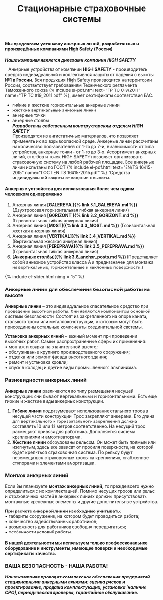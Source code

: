 ﻿---
title: Стационарные страховочные системы 
cat: 3
main: true
sortid: 3.0
submenu: true
layout: category
---


#### Мы предлагаем установку анкерных линий, разработанных и произведённых компаниями **High Safety \(Россия\)**

***Наша компания является дилерами компании HIGH SAFETY***


` ` Анкерные устройства от компании **HIGH SAFETY** - производитель средств индивидуальной и коллективной защиты от падения с высоты **№1 в России.** 
Вся продукция High Safety производится на территории России, соответствует требованиям Технического регламента Таможенного союза {% include el-pdf.html text="TP TC 019/2011" name="TP TC 019_2011.pdf" %}, <!--   bufer6.3.0.md  --> имеет сертификаты соответствия ЕАС.
- гибкие и жесткие горизонтальные анкерные линии 
- жесткие вертикальные анкерные линии 
- анкерные точки 
- анкерные столбы     
***Разработаны собственным конструкторским отделом HIGH SAFETY***   
Производятся из антистатичных материалов, что позволяет применять их во взрывоопасной среде. Анкерные линии рассчитаны на количество пользователей от 1-го до 7-и, в зависимости от типа устройства, анкерные точки - от 1-го до 3-х. Ассортимент анкерных линий, столбов и точек HIGH SAFETY позволяет организовать страховочную систему на любой рабочей площадке. Все анкерные линии испытаны по ГОСТ {% include el-pdf.html text="EN/TS 16415-2015" name="ГОСТ EN TS 16415-2015.pdf" %}  <!--  bufer6.3.1.md  --> "Средства индивидуальной защиты от падения с высоты. 

#### **Анкерные устройства для использования более чем одним человеком одновременно**  
1. Анкерная линия __[GALEREYA]({% link 3.1_GALEREYA.md %})__ \(Двухтросовая горизонтальная гибкая анкерная линия\)
2. Анкерная линия __[GORIZONT]({% link 3.2_GORIZONT.md %})__ \(Горизонтальная гибкая анкерная линия\)
3. Анкерная линия __[MOST]({% link 3.3_MOST.md %})__ \(Горизонтальная жесткая анкерная линия\)
4. Анкерная линия __[VERTIKAL]({% link 3.4_VERTIKAL.md %})__ \(Вертикальная жесткая анкерная линия\)
5. Анкерная линия __[PEREPRAVA]({% link 3.5_PEREPRAVA.md %})__ \(Горизонтальная гибкая анкерная линия\)
6. __[Анкерные столбы]({% link 3.6_anchor_posts.md %})__ \(Представляет собой анкерное устройство класса A и предназначен для монтажа на вертикальные, горизонтальные и наклонные поверхности.\)

{% include el-slider.html  nimg = "5" %}

### **Анкерные линии для обеспечения безопасной работы на высоте**

**Анкерные линии** – это индивидуальное спасательное средство при проведении высотной работы. Они являются компонентом основной системы безопасности. Состоят из закрепленного на опоре каната, стального троса или металлоконструкции, к которым могут быть присоединены остальные компоненты соединительной системы.

**Установка анкерных линий** – важный момент при проведении высотных работ. Самые распространенные сферы их применения:  
•	монтаж и сварка на значительной высоте;  
•	обслуживание крупного производственного сооружения;  
•	отделка или ремонт фасада высотного здания;  
•	ремонт и установка кровли;  
•	спуск в колодец и другие виды промышленного альпинизма.  

### **Разновидности анкерных линий**    
**Анкерные линии** различаются по типу размещения несущей конструкции: они бывают вертикальными и горизонтальными. Есть еще гибкие и жесткие виды анкерных конструкций.  
1.	**Гибкие линии** подразумевают использование стального троса в несущей части конструкции. Трос закрепляют анкерами. Его длина для вертикального и горизонтального закрепления должна составлять 10 или 12 метров соответственно. На несущий трос размещают привязи для работника. Дополняется система креплениями и амортизаторами.  
2.	**Жесткие линии** оборудованы рельсом. Он может быть прямым или изогнутым, здесь все зависит от профиля поверхности, на которой будет крепиться страховочная система. По рельсу будут перемещаться страховочные тросы на креплениях, снабженные стопорами и элементами амортизации. 

### **Монтаж анкерных линий**    
Если Вы планируете **монтаж анкерных линий,** то прежде всего нужно определиться с их комплектацией. Помимо несущих тросов или рельс и страховочных частей в анкерных линиях должны присутствовать монтажные крепежные элементы и другие дополнительные устройства.

**При расчете анкерной линии необходимо учитывать:**  
•	габариты сооружения, на котором будет проводиться работа;  
•	количество задействованных работников;  
•	возможность для работников свободно передвигаться;  
•	особенности условий работы.



#### В нашей деятельности мы используем только профессиональное оборудование и инструменты, имеющие поверки и необходимые сертификаты качества.


### **ВАША БЕЗОПАСНОСТЬ - НАША РАБОТА!**

***Наша компания проводит комплексное обеспечения предприятий стационарными анкерными линиями: оценка рисков и проектирование, продажа комплектующих, установка (наличие СРО), периодическая проверка, гарантийное обслуживание.***

